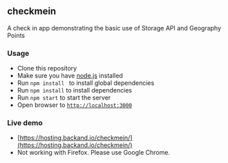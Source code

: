 ## checkmein

A check in app demonstrating the basic use of Storage API and Geography Points

### Usage
- Clone this repository
- Make sure you have [node.js](https://nodejs.org/) installed
- Run `npm install ` to install global dependencies
- Run `npm install` to install dependencies
- Run `npm start` to start the server
- Open browser to [`http://localhost:3000`](http://localhost:3000)

### Live demo
- [https://hosting.backand.io/checkmein/](https://hosting.backand.io/checkmein/)
- Not working with Firefox. Please use Google Chrome.

